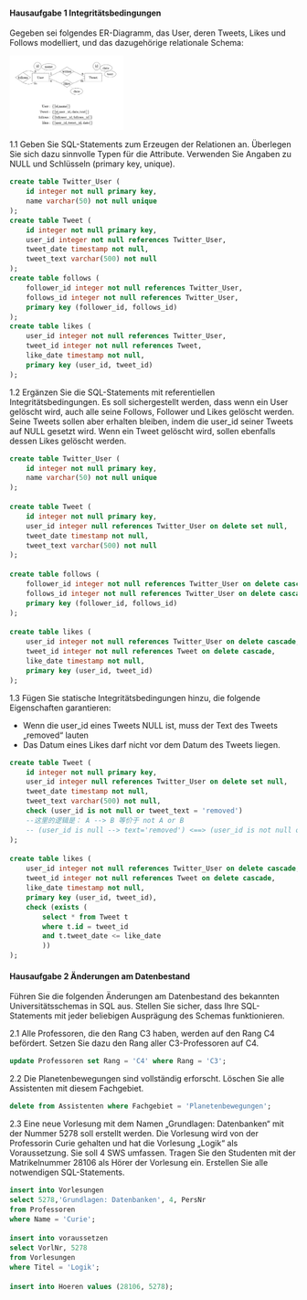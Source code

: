 #### Hausaufgabe 1 Integritätsbedingungen
Gegeben sei folgendes ER-Diagramm, das User, deren Tweets, Likes und Follows modelliert, und das dazugehörige relationale Schema:

<img src="images/twitter.png" width=200>

1.1 Geben Sie SQL-Statements zum Erzeugen der Relationen an. Überlegen Sie sich dazu sinnvolle Typen für die Attribute. Verwenden Sie Angaben zu NULL und Schlüsseln (primary key, unique).

```sql
create table Twitter_User (
    id integer not null primary key,
    name varchar(50) not null unique
);
create table Tweet (
    id integer not null primary key,
    user_id integer not null references Twitter_User,
    tweet_date timestamp not null,
    tweet_text varchar(500) not null
);
create table follows (
    follower_id integer not null references Twitter_User, 
    follows_id integer not null references Twitter_User, 
    primary key (follower_id, follows_id)
);
create table likes (
    user_id integer not null references Twitter_User, 
    tweet_id integer not null references Tweet, 
    like_date timestamp not null,
    primary key (user_id, tweet_id)
);
```
1.2 Ergänzen Sie die SQL-Statements mit referentiellen Integritätsbedingungen. Es soll sichergestellt werden, dass wenn ein User gelöscht wird, auch alle seine Follows, Follower und Likes gelöscht werden. Seine Tweets sollen aber erhalten bleiben, indem die user_id seiner Tweets auf NULL gesetzt wird. Wenn ein Tweet gelöscht wird, sollen ebenfalls dessen Likes gelöscht werden.

```sql
create table Twitter_User (
	id integer not null primary key,
	name varchar(50) not null unique 
);

create table Tweet (
	id integer not null primary key,
	user_id integer null references Twitter_User on delete set null, 
	tweet_date timestamp not null,
	tweet_text varchar(500) not null
);

create table follows (
	follower_id integer not null references Twitter_User on delete cascade, 
	follows_id integer not null references Twitter_User on delete cascade, 
	primary key (follower_id, follows_id)
);

create table likes (
	user_id integer not null references Twitter_User on delete cascade, 
	tweet_id integer not null references Tweet on delete cascade, 
	like_date timestamp not null,
	primary key (user_id, tweet_id)
);
```

1.3 Fügen Sie statische Integritätsbedingungen hinzu, die folgende Eigenschaften garantieren:
- Wenn die user_id eines Tweets NULL ist, muss der Text des Tweets „removed“ lauten
- Das Datum eines Likes darf nicht vor dem Datum des Tweets liegen.

```sql
create table Tweet (
    id integer not null primary key,
    user_id integer null references Twitter_User on delete set null, 
    tweet_date timestamp not null,
    tweet_text varchar(500) not null,
    check (user_id is not null or tweet_text = 'removed')
    --这里的逻辑是： A --> B 等价于 not A or B
    -- (user_id is null --> text='removed') <==> (user_id is not null or text='removed')
);

create table likes (
    user_id integer not null references Twitter_User on delete cascade, 
    tweet_id integer not null references Tweet on delete cascade, 
    like_date timestamp not null,
    primary key (user_id, tweet_id),
    check (exists (
        select * from Tweet t 
        where t.id = tweet_id 
        and t.tweet_date <= like_date 
		))
);
```

#### Hausaufgabe 2 Änderungen am Datenbestand
Führen Sie die folgenden Änderungen am Datenbestand des bekannten Universitätsschemas in SQL aus. Stellen Sie sicher, dass Ihre SQL-Statements mit jeder beliebigen Ausprägung des Schemas funktionieren.

2.1 Alle Professoren, die den Rang C3 haben, werden auf den Rang C4 befördert. Setzen Sie dazu den Rang aller C3-Professoren auf C4.
```sql
update Professoren set Rang = 'C4' where Rang = 'C3';
```
2.2 Die Planetenbewegungen sind vollständig erforscht. Löschen Sie alle Assistenten mit diesem Fachgebiet.
```sql
delete from Assistenten where Fachgebiet = 'Planetenbewegungen';
```
2.3 Eine neue Vorlesung mit dem Namen „Grundlagen: Datenbanken“ mit der Nummer 5278 soll erstellt werden. Die Vorlesung wird von der Professorin Curie gehalten und hat die Vorlesung „Logik“ als Voraussetzung. Sie soll 4 SWS umfassen. Tragen Sie den Studenten mit der Matrikelnummer 28106 als Hörer der Vorlesung ein. Erstellen Sie alle notwendigen SQL-Statements.
```sql
insert into Vorlesungen
select 5278,'Grundlagen: Datenbanken', 4, PersNr
from Professoren
where Name = 'Curie';

insert into voraussetzen
select VorlNr, 5278
from Vorlesungen
where Titel = 'Logik';

insert into Hoeren values (28106, 5278);
```